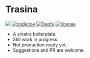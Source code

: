 # Trasina

[![](https://img.shields.io/travis/ghayn/trasina/master.svg?style=flat-square)](https://travis-ci.org//ghayn/trasina)
[![codecov](https://codecov.io/gh/ghayn/trasina/branch/master/graph/badge.svg)](https://codecov.io/gh/ghayn/trasina)
[![Depfu](https://badges.depfu.com/badges/5bef19444d81b3f6512afec1a236d8e2/overview.svg)](https://depfu.com/github/ghayn/trasina?project=Bundler)
[![license](https://img.shields.io/github/license/ghayn/trasina.svg?maxAge=2592000)]()

- A sinatra boilerplate.
- Still work in progress.
- Not production ready yet.
- Suggestions and PR are welcome.
